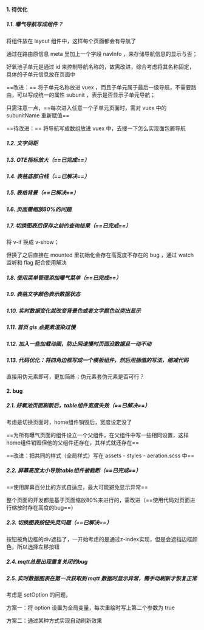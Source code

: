 #### 1. 待优化

##### 1.1. 曝气导航写成组件？

将组件放在 layout 组件中，这样每个页面都会有导航了

通过在路由原信息 meta 里加上一个字段 navInfo ，来存储导航信息的显示与否；

好氧池子单元是通过 id 来控制导航名称的，故需改进，综合考虑将其名称固定，具体的子单元信息放在页面中

==改进：== 将子单元名称放进 vuex ，而且子单元属于最后一级导航，不需要路由，可以写成统一的属性 subunit ，表示是否显示子单元导航；

只需注意一点，==每次进入任意一个子单元页面时，需对 vuex 中的 subunitName 重新赋值==

==待改进：== 将导航写成数组放进 vuex 中，去搜一下怎么实现面包屑导航

##### 1.2. 文字间距

##### 1.3. OTE指标放大（==已完成==）

##### 1.4. 表格底部白线（==已解决==）

##### 1.5. 表格背景（==已解决==）

##### 1.6. 页面需缩放80%的问题

##### 1.7. 切换图表后保存之前的查询结果（==已完成==）

将 v-if 换成 v-show；

但换了之后直接在 mounted 里初始化会存在高宽度不存在的 bug ，通过 watch 监听和 flag 配合使用解决

##### 1.8. 使用菜单管理添加曝气菜单（==已完成==）

##### 1.9. 表格文字颜色表示数据状态

##### 1.10. 实时数据变化就改变背景色或者文字颜色以突出显示

##### 1.11. 首页 gis 点要素渲染过慢

##### 1.12. 加入一些加载动画，防止网速慢时页面没数据且一动不动

##### 1.13. 代码优化：将四角边框写成一个模板组件，然后用插值的写法，缩减代码

直接用伪元素即可，更加简练；伪元素套伪元素是否可行？





#### 2. bug

##### 2.1. 好氧池页面刷新后，table组件宽度失效（==已解决==）

考虑是切换页面时，home组件销毁后，宽度设定没了

==为所有曝气页面的组件设立一个父组件，在父组件中写一些相同设置，这样home组件销毁但他的父组件还存在，其样式就还存在==

==改进：把共同的样式（全局样式）写在 assets - styles - aeration.scss 中==

##### 2.2. 屏幕高度太小导致table组件被截断（==已完成==）

==使用屏幕百分比的方式自适应，最大可能避免显示异常==

整个页面的开发都是基于页面缩放80%来进行的，需改进（==使用代码对页面进行缩放时存在高度的bug==）

##### 2.3. 切换图表按钮失灵问题（==已解决==）

按钮被角边框的div遮挡了，一开始考虑的是通过z-index实现，但是会遮挡边框颜色，所以选择左移按钮

##### 2.4. mqtt总是出现重复关闭的bug

##### 2.5. 实时数据图表在第一次获取到 mqtt 数据时显示异常，需手动刷新才恢复正常

考虑是 setOption 的问题，

方案一：将 option 设置为全局变量，每次重绘时写上第二个参数为 true 

方案二：通过某种方式实现自动刷新效果
